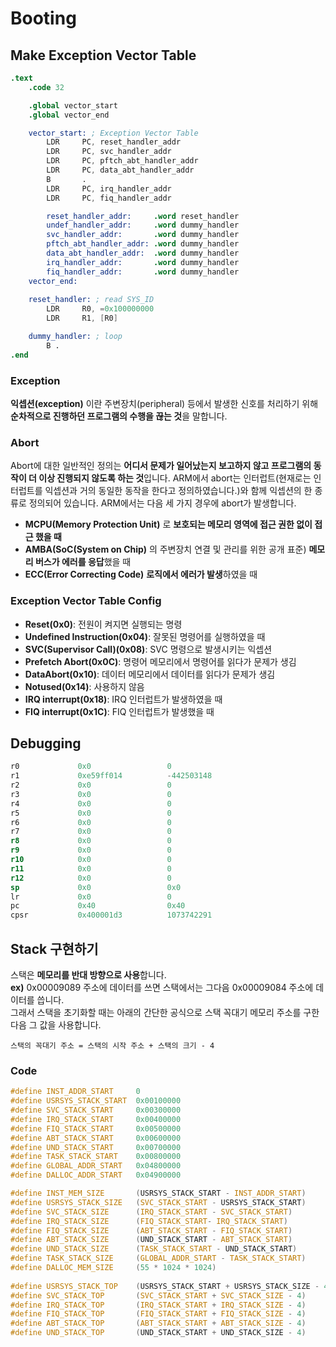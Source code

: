 # Booting

## Make Exception Vector Table

```S
.text
    .code 32

    .global vector_start
    .global vector_end

    vector_start: ; Exception Vector Table
        LDR     PC, reset_handler_addr
        LDR     PC, svc_handler_addr
        LDR     PC, pftch_abt_handler_addr
        LDR     PC, data_abt_handler_addr
        B       .
        LDR     PC, irq_handler_addr
        LDR     PC, fiq_handler_addr

        reset_handler_addr:     .word reset_handler
        undef_handler_addr:     .word dummy_handler
        svc_handler_addr:       .word dummy_handler
        pftch_abt_handler_addr: .word dummy_handler
        data_abt_handler_addr:  .word dummy_handler
        irq_handler_addr:       .word dummy_handler
        fiq_handler_addr:       .word dummy_handler
    vector_end:
        
    reset_handler: ; read SYS_ID
        LDR     R0, =0x100000000
        LDR     R1, [R0]

    dummy_handler: ; loop
        B .
.end

```

### Exception

**익셉션(exception)** 이란 주변장치(peripheral) 등에서 발생한 신호를 처리하기 위해 **순차적으로 진행하던 프로그램의 수행을 끊는 것**을 말합니다.

### Abort

Abort에 대한 일반적인 정의는 **어디서 문제가 일어났는지 보고하지 않고 프로그램의 동작이 더 이상 진행되지 않도록 하는 것**입니다. ARM에서 abort는 인터럽트(현재로는 인터럽트를 익셉션과 거의 동일한 동작을 한다고 정의하였습니다.)와 함께 익셉션의 한 종류로 정의되어 있습니다. ARM에서는 다음 세 가지 경우에 abort가 발생합니다.

* **MCPU(Memory Protection Unit)** 로 **보호되는 메모리 영역에 접근 권한 없이 접근 했을 때**
* **AMBA(SoC(System on Chip)** 의 주변장치 연결 및 관리를 위한 공개 표준) **메모리 버스가 에러를 응답**했을 때
* **ECC(Error Correcting Code)** **로직에서 에러가 발생**하였을 때

### Exception Vector Table Config

* **Reset(0x0)**: 전원이 켜지면 실행되는 명령
* **Undefined Instruction(0x04)**: 잘못된 명령어를 실행하였을 때
* **SVC(Supervisor Call)(0x08)**:  SVC 명령으로 발생시키는 익셉션
* **Prefetch Abort(0x0C)**: 명령어 메모리에서 명령어를 읽다가 문제가 생김
* **DataAbort(0x10)**: 데이터 메모리에서 데이터를 읽다가 문제가 생김
* **Notused(0x14)**: 사용하지 않음
* **IRQ interrupt(0x18)**: IRQ 인터럽트가 발생하였을 때
* **FIQ interrupt(0x1C)**: FIQ 인터럽트가 발생했을 때

## Debugging

```s
r0             0x0                 0
r1             0xe59ff014          -442503148
r2             0x0                 0
r3             0x0                 0
r4             0x0                 0
r5             0x0                 0
r6             0x0                 0
r7             0x0                 0
r8             0x0                 0
r9             0x0                 0
r10            0x0                 0
r11            0x0                 0
r12            0x0                 0
sp             0x0                 0x0
lr             0x0                 0
pc             0x40                0x40
cpsr           0x400001d3          1073742291
```

## Stack 구현하기

스택은 **메모리를 반대 방향으로 사용**합니다.  
**ex)** 0x00009089 주소에 데이터를 쓰면 스택에서는 그다음 0x00009084 주소에 데이터를 씁니다.  
그래서 스택을 초기화할 때는 아래의 간단한 공식으로 스택 꼭대기 메모리 주소를 구한 다음 그 값을 사용합니다.  
  
`스택의 꼭대기 주소 = 스택의 시작 주소 + 스택의 크기 - 4`

### Code

```c
#define INST_ADDR_START     0                                               // 스택의 시작 주소를 설정합니다.
#define USRSYS_STACK_START  0x00100000
#define SVC_STACK_START     0x00300000
#define IRQ_STACK_START     0x00400000                  
#define FIQ_STACK_START     0x00500000
#define ABT_STACK_START     0x00600000
#define UND_STACK_START     0x00700000
#define TASK_STACK_START    0x00800000
#define GLOBAL_ADDR_START   0x04800000
#define DALLOC_ADDR_START   0x04900000

#define INST_MEM_SIZE       (USRSYS_STACK_START - INST_ADDR_START)          // 스택의 크기를 구합니다.
#define USRSYS_STACK_SIZE   (SVC_STACK_START - USRSYS_STACK_START)
#define SVC_STACK_SIZE      (IRQ_STACK_START - SVC_STACK_START)
#define IRQ_STACK_SIZE      (FIQ_STACK_START- IRQ_STACK_START)
#define FIQ_STACK_SIZE      (ABT_STACK_START - FIQ_STACK_START)
#define ABT_STACK_SIZE      (UND_STACK_START - ABT_STACK_START)
#define UND_STACK_SIZE      (TASK_STACK_START - UND_STACK_START)
#define TASK_STACK_SIZE     (GLOBAL_ADDR_START - TASK_STACK_START)
#define DALLOC_MEM_SIZE     (55 * 1024 * 1024)
                                                                            // 스택의 꼭대기 주소를 구합니다.
#define USRSYS_STACK_TOP    (USRSYS_STACK_START + USRSYS_STACK_SIZE - 4)    // -4byte는 값을 비우기 위해(padding) 사용하지 않습니다.
#define SVC_STACK_TOP       (SVC_STACK_START + SVC_STACK_SIZE - 4)          // -4byte로 구분함으로서 스택과 스택 사이를 구분하는 데에 사용하기도 합니다.
#define IRQ_STACK_TOP       (IRQ_STACK_START + IRQ_STACK_SIZE - 4)
#define FIQ_STACK_TOP       (FIQ_STACK_START + FIQ_STACK_SIZE - 4)
#define ABT_STACK_TOP       (ABT_STACK_START + ABT_STACK_SIZE - 4)
#define UND_STACK_TOP       (UND_STACK_START + UND_STACK_SIZE - 4)
```
